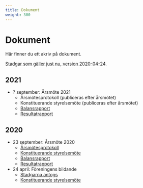 ```yaml
---
title: Dokument
weight: 300
---
```


# Dokument

Här finner du ett akriv på dokument.

[Stadgar som gäller just nu, version 2020-04-24](/documents/2020/stadgar-2020-04-24.pdf).

## 2021

- ? september: Årsmöte 2021
  - Årsmötesprotokoll (publiceras efter årsmötet)
  - Konstituerande styrelsemöte (publiceras efter årsmötet)
  - [Balansrapport](/documents/2021/Balansrapport%202020-07-01-2021-06-30.pdf)
  - [Resultatrapport](/documents/2021/Resultatrapport%202020-07-01-2021-06-30.pdf)

## 2020

- 23 september: Årsmöte 2020
  - [Årsmötesprotokoll](/documents/2020/arsmote-2020.pdf)
  - [Konstituerande styrelsemöte](/documents/2020/konstituerande-styrelsemote-2020-09-23.pdf)
  - [Balansrapport](/documents/2020/Balansrapport%202020-05-04-2020-06-30.pdf)
  - [Resultatrapport](/documents/2020/Resultatrapport%202020-05-04-2020-06-30.pdf)
- 24 april: Föreningens bildande
  - [Stadgarna antogs](/documents/2020/stadgar-2020-04-24.pdf)
  - [Konstituerande styrelsemöte](/documents/2020/konstituerande-styrelsemote-2020-04-24.pdf)
